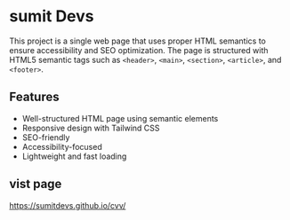 # sumit Devs

This project is a single web page that uses proper HTML semantics to ensure accessibility and SEO optimization. The page is structured with HTML5 semantic tags such as `<header>`, `<main>`, `<section>`, `<article>`, and `<footer>`.

## Features

- Well-structured HTML page using semantic elements
- Responsive design with Tailwind CSS
- SEO-friendly
- Accessibility-focused
- Lightweight and fast loading

## vist page
[https://sumitdevs.github.io/cvv/
](https://github.com/sumitdevs/cvv)
